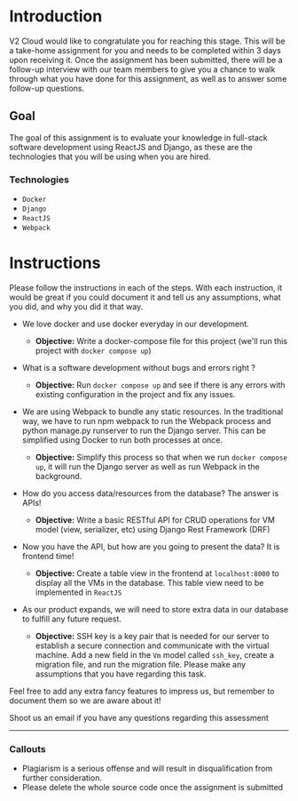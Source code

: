 # Introduction

V2 Cloud would like to congratulate you for reaching this stage. This will be a take-home assignment for you and needs to be completed within 3 days upon receiving it. Once the assignment has been submitted, there will be a follow-up interview with our team members to give you a chance to walk through what you have done for this assignment, as well as to answer some follow-up questions.

## Goal

The goal of this assignment is to evaluate your knowledge in full-stack software development using ReactJS and Django, as these are the technologies that you will be using when you are hired.

### Technologies

- `Docker`
- `Django`
- `ReactJS`
- `Webpack`

# Instructions

Please follow the instructions in each of the steps. With each instruction, it would be great if you could document it and tell us any assumptions, what you did, and why you did it that way.

- We love docker and use docker everyday in our development.
  - **Objective:** Write a docker-compose file for this project (we'll run this project with `docker compose up`)

- What is a software development without bugs and errors right ?
  - **Objective:** Run `docker compose up` and see if there is any errors with existing configuration in the project and fix any issues.
- We are using Webpack to bundle any static resources. In the traditional way, we have to run npm webpack to run the Webpack process and python manage.py runserver to run the Django server. This can be simplified using Docker to run both processes at once.
  - **Objective:**  Simplify this process so that when we run `docker compose up`, it will run the Django server as well as run Webpack in the background.
- How do you access data/resources from the database? The answer is APIs!
  - **Objective:** Write a basic RESTful API for CRUD operations for VM model (view, serializer, etc) using Django Rest Framework (DRF)
- Now you have the API, but how are you going to present the data? It is frontend time!
  - **Objective:** Create a table view in the frontend at `localhost:8000` to display all the VMs in the database. This table view need to be implemented in `ReactJS`
- As our product expands, we will need to store extra data in our database to fulfill any future request.
  - **Objective:** SSH key is a key pair that is needed for our server to establish a secure connection and communicate with the virtual machine. Add a new field in the `Vm` model called `ssh_key`, create a migration file, and run the migration file. Please make any assumptions that you have regarding this task.

Feel free to add any extra fancy features to impress us, but remember to document them so we are aware about it!

Shoot us an email if you have any questions regarding this assessment

---

### Callouts

- Plagiarism is a serious offense and will result in disqualification from further consideration.
- Please delete the whole source code once the assignment is submitted
